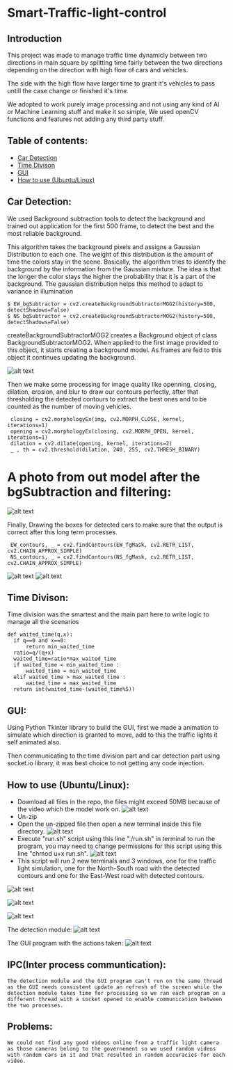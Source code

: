 # Smart-Traffic-light-control 

##  Introduction 

This project was made to manage traffic time dynamicly between two directions in main square by splitting time fairly between the two directions depending on the direction with high flow of cars and vehicles.

The side with the high flow have larger time to grant it's vehicles to pass untill the case change or finished it's time.

We adopted to work purely image processing and not using any kind of AI or Machine Learning stuff and make it so simple,
We used openCV functions and features not adding any third party stuff.

## Table of contents:

* [Car Detection](#Car-Detection)
* [Time Divison](#Time-division)
* [GUI](#GUI)
* [How to use (Ubuntu/Linux)](#How-to-use-(Ubuntu/Linux))
## Car Detection:
  
  We used Background subtraction tools to detect the background and trained out application for the first 500 frame, to detect the best and the most reliable background.
  
  This algorithm takes the background pixels and assigns a Gaussian Distribution to each one. The weight of this distribution is the amount of time the colors stay in the scene. Basically, the algorithm tries to identify the background by the information from the Gaussian mixture. The idea is that the longer the color stays the higher the probability that it is a part of the background. The gaussian distribution helps this method to adapt to variance in illumination
  
```
$ EW_bgSubtractor = cv2.createBackgroundSubtractorMOG2(history=500, detectShadows=False)
$ NS_bgSubtractor = cv2.createBackgroundSubtractorMOG2(history=500, detectShadows=False)
```

   createBackgroundSubtractorMOG2 creates a Background object of class BackgroundSubtractorMOG2. When applied to the first image provided to this object, it starts creating a background model. As frames are fed to this object it continues updating the background.
  
   ![alt text](https://cdn-images-1.medium.com/max/800/0*iNYtQubKAtK0OGG5.png)
   
   
   
  Then we make some processing for image quality like openning, closing, dilation, erosion, and blur to draw our contours perfectly, after that thresholding the detected contours to extract the best ones and to be counted as the number of moving vehicles.
  
```
 closing = cv2.morphologyEx(img, cv2.MORPH_CLOSE, kernel, iterations=1)
 opening = cv2.morphologyEx(closing, cv2.MORPH_OPEN, kernel, iterations=1)
 dilation = cv2.dilate(opening, kernel, iterations=2)
 _ , th = cv2.threshold(dilation, 240, 255, cv2.THRESH_BINARY)
```
  # A photo from out model after the bgSubtraction and filtering:
  ![alt text](screenshots/sc7.png)
  
Finally, Drawing the boxes for detected cars to make sure that the output is correct after this long term processes.
  
```
 EW_contours, _ = cv2.findContours(EW_fgMask, cv2.RETR_LIST, cv2.CHAIN_APPROX_SIMPLE)
 NS_contours, _ = cv2.findContours(NS_fgMask, cv2.RETR_LIST, cv2.CHAIN_APPROX_SIMPLE)
```

![alt text](https://github.com/MuhammedMegz/Smart-Traffic-light-control/raw/master/screenshots/sc5.png)
![alt text](https://github.com/MuhammedMegz/Smart-Traffic-light-control/blob/master/screenshots/sc6.png?raw=true)
 
## Time Divison:

  Time division was the smartest and the main part here to write logic to manage all the scenarios
  
  ```
 def waited_time(q,x):
    if q==0 and x==0:
        return min_waited_time
    ratio=q/(q+x)
    waited_time=ratio*max_waited_time
    if waited_time < min_waited_time :
        waited_time = min_waited_time
    elif waited_time > max_waited_time :
        waited_time = max_waited_time
    return int(waited_time-(waited_time%5))
  ```
  
## GUI: 

  Using Python Tkinter library to build the GUI, first we made a animation to simulate which direction is granted to move, 
  add to this the traffic lights it self animated also.
  
  Then communicating to the time division part and car detection part using socket.io library, it was best choice to not getting any code injection.
  
## How to use (Ubuntu/Linux):
   - Download all files in the repo, the files might exceed 50MB because of the video which the model work on.
      ![alt text](screenshots/sc1.png)
   - Un-zip
   - Open the un-zipped file then open a new terminal inside this file directory.
   ![alt text](screenshots/sc2.png)
   - Execute "run.sh" script using this line "./run.sh" in terminal to run the program, you may need to change permissions for this          script using this line "chmod u+x run.sh".
   ![alt text](screenshots/sc3.png)
   - This script will run 2 new terminals and 3 windows, one for the traffic light simulation, one for the North-South road with the          detected contours and one for the East-West road with detected contours.
   
   ![alt text](screenshots/sc4.png)
   
   ![alt text](screenshots/sc5.png)
   
   ![alt text](screenshots/sc6.png)
   
   The detection module:
   ![alt text](screenshots/sc8.png)
   
   The GUI program with the actions taken:
   ![alt text](screenshots/sc7.png)
   
## IPC(Inter process communtication):
    The detection module and the GUI program can't run on the same thread as the GUI needs consistent update an refresh of the screen while the detection module takes time for processing so we ran each program on a different thread with a socket opened to enable communication between the two processes.
    

## Problems:
    We could not find any good videos online from a traffic light camera as those cameras belong to the governement so we used random videos with random cars in it and that resulted in random accuracies for each video.
